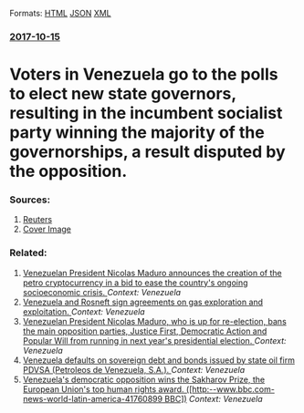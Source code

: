
Formats: [HTML](/news/2017/10/15/voters-in-venezuela-go-to-the-polls-to-elect-new-state-governors-resulting-in-the-incumbent-socialist-party-winning-the-majority-of-the-gov.html)  [JSON](/news/2017/10/15/voters-in-venezuela-go-to-the-polls-to-elect-new-state-governors-resulting-in-the-incumbent-socialist-party-winning-the-majority-of-the-gov.json)  [XML](/news/2017/10/15/voters-in-venezuela-go-to-the-polls-to-elect-new-state-governors-resulting-in-the-incumbent-socialist-party-winning-the-majority-of-the-gov.xml)  

### [2017-10-15](/news/2017/10/15/index.md)

# Voters in Venezuela go to the polls to elect new state governors, resulting in the incumbent socialist party winning the majority of the governorships, a result disputed by the opposition. 




### Sources:

1. [Reuters](http://www.reuters.com/article/us-venezuela-election/venezuela-socialists-win-regional-vote-opposition-sees-fraud-idUSKBN1CK06A?il=0)
1. [Cover Image](https://s2.reutersmedia.net/resources/r/?m=02&d=20171016&t=2&i=1205638608&w=&fh=545px&fw=&ll=&pl=&sq=&r=LYNXMPED9F0BC)

### Related:

1. [Venezuelan President Nicolas Maduro announces the creation of the petro cryptocurrency in a bid to ease the country's ongoing socioeconomic crisis. ](/news/2017/12/3/venezuelan-president-nicola-s-maduro-announces-the-creation-of-the-petro-cryptocurrency-in-a-bid-to-ease-the-country-s-ongoing-socioeconomic.md) _Context: Venezuela_
2. [Venezuela and Rosneft sign agreements on gas exploration and exploitation. ](/news/2017/12/17/venezuela-and-rosneft-sign-agreements-on-gas-exploration-and-exploitation.md) _Context: Venezuela_
3. [Venezuelan President Nicolas Maduro, who is up for re-election, bans the main opposition parties, Justice First, Democratic Action and Popular Will from running in next year's presidential election. ](/news/2017/12/10/venezuelan-president-nicola-s-maduro-who-is-up-for-re-election-bans-the-main-opposition-parties-justice-first-democratic-action-and-popu.md) _Context: Venezuela_
4. [Venezuela defaults on sovereign debt and bonds issued by state oil firm PDVSA (Petroleos de Venezuela, S.A.). ](/news/2017/11/16/venezuela-defaults-on-sovereign-debt-and-bonds-issued-by-state-oil-firm-pdvsa-petra3leos-de-venezuela-s-a.md) _Context: Venezuela_
5. [Venezuela's democratic opposition wins the Sakharov Prize, the European Union's top human rights award. ([http:--www.bbc.com-news-world-latin-america-41760899 BBC])](/news/2017/10/26/venezuela-s-democratic-opposition-wins-the-sakharov-prize-the-european-union-s-top-human-rights-award-http-www-bbc-com-news-world-lati.md) _Context: Venezuela_
